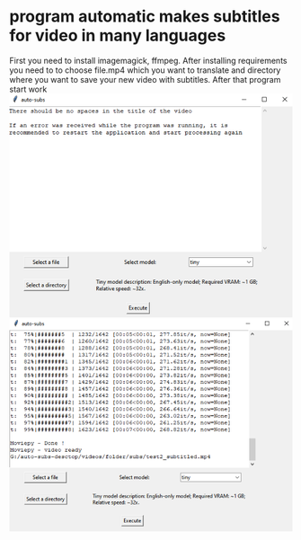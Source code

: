 # program automatic makes subtitles for video in many languages

First you need to install imagemagick, ffmpeg. 
After installing requirements you need to to choose file.mp4 which you want to translate and directory where you want to save your new video with subtitles. After that program start work
![Alt text](./images/image.png)
![Alt text](./images/image2.png)
